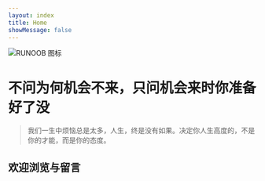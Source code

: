 ```yaml
---
layout: index
title: Home
showMessage: false
---
```


![RUNOOB 图标](https://gimg2.baidu.com/image_search/src=http%3A%2F%2Fimg.mp.itc.cn%2Fupload%2F20160824%2F6c89777d84034c45a8954965cd34bae4_th.jpeg&refer=http%3A%2F%2Fimg.mp.itc.cn&app=2002&size=f9999,10000&q=a80&n=0&g=0n&fmt=auto?sec=1670552176&t=da64181d872127a2eabf6c8be592f572)
# 不问为何机会不来，只问机会来时你准备好了没

> 我们一生中烦恼总是太多，人生，终是没有如果。决定你人生高度的，不是你的才能，而是你的态度。

## 欢迎浏览与留言

<Vssue/>


